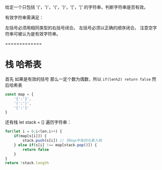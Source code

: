 给定一个只包括 '('，')'，'{'，'}'，'['，']' 的字符串，判断字符串是否有效。

有效字符串需满足：

左括号必须用相同类型的右括号闭合。
左括号必须以正确的顺序闭合。
注意空字符串可被认为是有效字符串。


=============

# 栈 哈希表
首先 如果是有效的括号 那么一定个数为偶数，所以 
`if(len%2) return false`
然后哈希表 
```js
const map = {
    '{':'}',
    '(':')',
    '[':']'
}
```
还有栈 
let stack = []
遍历字符串：
```js
for(let i = 0;i<len;i++) {
    if(map[s[i]]) {
        stack.push(s[i]) // 将map中有的元素入栈
    } else if(s[i] !== map[stack.pop()]) {
        return false
    }
}
return !stack.length

```





